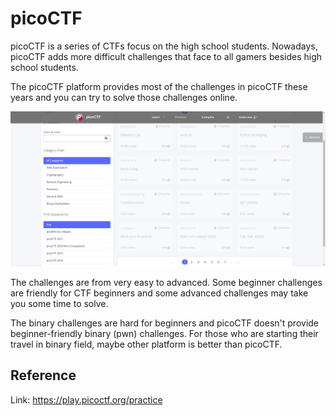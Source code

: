 # picoCTF

picoCTF is a series of CTFs focus on the high school students. Nowadays, picoCTF adds more difficult challenges that face to all gamers besides high school students.

The picoCTF platform provides most of the challenges in picoCTF these years and you can try to solve those challenges online.

![index](../../assets/picoctf1.png)

The challenges are from very easy to advanced. Some beginner challenges are friendly for CTF beginners and some advanced challenges may take you some time to solve.

The binary challenges are hard for beginners and picoCTF doesn't provide beginner-friendly binary (pwn) challenges. For those who are starting their travel in binary field, maybe other platform is better than picoCTF.

## Reference

Link: https://play.picoctf.org/practice